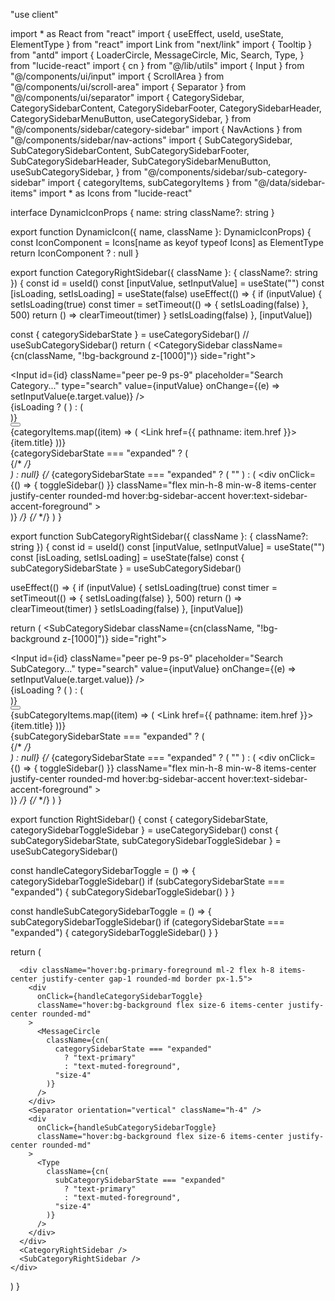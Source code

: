 "use client"

import * as React from "react"
import { useEffect, useId, useState, ElementType } from "react"
import Link from "next/link"
import { Tooltip } from "antd"
import {
  LoaderCircle,
  MessageCircle,
  Mic,
  Search,
  Type,
} from "lucide-react"
import { cn } from "@/lib/utils"
import { Input } from "@/components/ui/input"
import { ScrollArea } from "@/components/ui/scroll-area"
import { Separator } from "@/components/ui/separator"
import {
  CategorySidebar,
  CategorySidebarContent,
  CategorySidebarFooter,
  CategorySidebarHeader,
  CategorySidebarMenuButton,
  useCategorySidebar,
} from "@/components/sidebar/category-sidebar"
import { NavActions } from "@/components/sidebar/nav-actions"
import {
  SubCategorySidebar,
  SubCategorySidebarContent,
  SubCategorySidebarFooter,
  SubCategorySidebarHeader,
  SubCategorySidebarMenuButton,
  useSubCategorySidebar,
} from "@/components/sidebar/sub-category-sidebar"
import { categoryItems, subCategoryItems } from "@/data/sidebar-items"
import * as Icons from "lucide-react"

interface DynamicIconProps {
  name: string
  className?: string
}

export function DynamicIcon({ name, className }: DynamicIconProps) {
  const IconComponent = Icons[name as keyof typeof Icons] as ElementType
  return IconComponent ? <IconComponent className={className} /> : null
}

export function CategoryRightSidebar({ className }: { className?: string }) {
  const id = useId()
  const [inputValue, setInputValue] = useState("")
  const [isLoading, setIsLoading] = useState<boolean>(false)
  useEffect(() => {
    if (inputValue) {
      setIsLoading(true)
      const timer = setTimeout(() => {
        setIsLoading(false)
      }, 500)
      return () => clearTimeout(timer)
    }
    setIsLoading(false)
  }, [inputValue])

  const { categorySidebarState } = useCategorySidebar()
  // useSubCategorySidebar()
  return (
    <CategorySidebar className={cn(className, "!bg-background z-[1000]")} side="right">
      <CategorySidebarHeader>
        <div className="space-y-2">
          <div className="relative">
            <Input
              id={id}
              className="peer pe-9 ps-9"
              placeholder="Search Category..."
              type="search"
              value={inputValue}
              onChange={(e) => setInputValue(e.target.value)}
            />
            <div className="text-muted-foreground/80 pointer-events-none absolute inset-y-0 start-0 flex items-center justify-center ps-3 peer-disabled:opacity-50">
              {isLoading ? (
                <LoaderCircle
                  className="animate-spin"
                  size={16}
                  strokeWidth={2}
                  role="status"
                  aria-label="Loading..."
                />
              ) : (
                <Search size={16} strokeWidth={2} aria-hidden="true" />
              )}
            </div>
            <button
              className="text-muted-foreground/80 hover:text-foreground focus-visible:outline-ring/70 absolute inset-y-0 end-0 flex h-full w-9 items-center justify-center rounded-e-lg outline-offset-2 transition-colors focus:z-10 focus-visible:outline focus-visible:outline-2 disabled:pointer-events-none disabled:cursor-not-allowed disabled:opacity-50"
              aria-label="Press to speak"
              type="submit"
            >
              <Mic size={16} strokeWidth={2} aria-hidden="true" />
            </button>
          </div>
        </div>
      </CategorySidebarHeader>
      <CategorySidebarContent>
        <ScrollArea className="w-full p-0">
          <div className="mb-2 flex flex-col gap-1 px-2">
            {categoryItems.map((item) => (
              <Tooltip key={item.href} placement="rightTop" title={item.title}>
                <Link href={{ pathname: item.href }}>
                  <CategorySidebarMenuButton className="data-[state=open]:bg-sidebar-accent data-[state=open]:text-sidebar-accent-foreground">
                    <DynamicIcon name={item.icon} className="size-4" />
                    <span className="text-center text-sm leading-tight">
                      {item.title}
                    </span>
                  </CategorySidebarMenuButton>
                </Link>
              </Tooltip>
            ))}
          </div>
          {categorySidebarState === "expanded" ? (
            <div className="">
              <div className="mx-auto h-auto w-[94%] border-t border-dashed" />
              {/* <NavFavorites favorites={data.favorites} />
              <NavFavorites favorites={data.favorites} />
              <NavFavorites favorites={data.favorites} /> */}
            </div>
          ) : null}
        </ScrollArea>
      </CategorySidebarContent>
      <CategorySidebarFooter>
        {/* {categorySidebarState === "expanded" ? (
              ""
            ) : (
              <div
                onClick={() => {
                  toggleSidebar()
                }}
                className="flex min-h-8 min-w-8 items-center justify-center rounded-md hover:bg-sidebar-accent hover:text-sidebar-accent-foreground"
              >
                <PanelRight className="h-4 w-4" />
              </div>
            )} */}
      </CategorySidebarFooter>
      {/* <CategorySidebarRail /> */}
    </CategorySidebar>
  )
}

export function SubCategoryRightSidebar({ className }: { className?: string }) {
  const id = useId()
  const [inputValue, setInputValue] = useState("")
  const [isLoading, setIsLoading] = useState<boolean>(false)
  const { subCategorySidebarState } = useSubCategorySidebar()

  useEffect(() => {
    if (inputValue) {
      setIsLoading(true)
      const timer = setTimeout(() => {
        setIsLoading(false)
      }, 500)
      return () => clearTimeout(timer)
    }
    setIsLoading(false)
  }, [inputValue])

  return (
    <SubCategorySidebar className={cn(className, "!bg-background z-[1000]")}  side="right">
      <SubCategorySidebarHeader>
        <div className="space-y-2">
          <div className="relative">
            <Input
              id={id}
              className="peer pe-9 ps-9"
              placeholder="Search SubCategory..."
              type="search"
              value={inputValue}
              onChange={(e) => setInputValue(e.target.value)}
            />
            <div className="text-muted-foreground/80 pointer-events-none absolute inset-y-0 start-0 flex items-center justify-center ps-3 peer-disabled:opacity-50">
              {isLoading ? (
                <LoaderCircle
                  className="animate-spin"
                  size={16}
                  strokeWidth={2}
                  role="status"
                  aria-label="Loading..."
                />
              ) : (
                <Search size={16} strokeWidth={2} aria-hidden="true" />
              )}
            </div>
            <button
              className="text-muted-foreground/80 hover:text-foreground focus-visible:outline-ring/70 absolute inset-y-0 end-0 flex h-full w-9 items-center justify-center rounded-e-lg outline-offset-2 transition-colors focus:z-10 focus-visible:outline focus-visible:outline-2 disabled:pointer-events-none disabled:cursor-not-allowed disabled:opacity-50"
              aria-label="Press to speak"
              type="submit"
            >
              <Mic size={16} strokeWidth={2} aria-hidden="true" />
            </button>
          </div>
        </div>
      </SubCategorySidebarHeader>
      <SubCategorySidebarContent>
        <ScrollArea className="w-full p-0">
          <div className="mb-2 flex flex-col gap-1 px-2">
            {subCategoryItems.map((item) => (
              <Tooltip key={item.href} placement="rightTop" title={item.title}>
                <Link href={{ pathname: item.href }}>
                  <SubCategorySidebarMenuButton className="data-[state=open]:bg-sidebar-accent data-[state=open]:text-sidebar-accent-foreground">
                    <DynamicIcon name={item.icon} className="size-4" />
                    <span className="text-center text-sm leading-tight">
                      {item.title}
                    </span>
                  </SubCategorySidebarMenuButton>
                </Link>
              </Tooltip>
            ))}
          </div>
          {subCategorySidebarState === "expanded" ? (
            <div className="">
              <div className="mx-auto h-auto w-[94%] border-t border-dashed" />
              {/* <NavFavorites favorites={data.favorites} />
              <NavFavorites favorites={data.favorites} />
              <NavFavorites favorites={data.favorites} /> */}
            </div>
          ) : null}
        </ScrollArea>
      </SubCategorySidebarContent>
      <SubCategorySidebarFooter>
        {/* {categorySidebarState === "expanded" ? (
              ""
            ) : (
              <div
                onClick={() => {
                  toggleSidebar()
                }}
                className="flex min-h-8 min-w-8 items-center justify-center rounded-md hover:bg-sidebar-accent hover:text-sidebar-accent-foreground"
              >
                <PanelRight className="h-4 w-4" />
              </div>
            )} */}
      </SubCategorySidebarFooter>
      {/* <SubCategorySidebarRail /> */}
    </SubCategorySidebar>
  )
}

export function RightSidebar() {
  const { categorySidebarState, categorySidebarToggleSidebar } = useCategorySidebar()
  const { subCategorySidebarState, subCategorySidebarToggleSidebar } = useSubCategorySidebar()

  const handleCategorySidebarToggle = () => {
    categorySidebarToggleSidebar()
    if (subCategorySidebarState === "expanded") {
      subCategorySidebarToggleSidebar()
    }
  }

  const handleSubCategorySidebarToggle = () => {
    subCategorySidebarToggleSidebar()
    if (categorySidebarState === "expanded") {
      categorySidebarToggleSidebar()
    }
  }

  return (
    <div className="ml-auto flex max-h-12 items-center">
      <NavActions />

      <div className="hover:bg-primary-foreground ml-2 flex h-8 items-center justify-center gap-1 rounded-md border px-1.5">
        <div
          onClick={handleCategorySidebarToggle}
          className="hover:bg-background flex size-6 items-center justify-center rounded-md"
        >
          <MessageCircle
            className={cn(
              categorySidebarState === "expanded"
                ? "text-primary"
                : "text-muted-foreground",
              "size-4"
            )}
          />
        </div>
        <Separator orientation="vertical" className="h-4" />
        <div
          onClick={handleSubCategorySidebarToggle}
          className="hover:bg-background flex size-6 items-center justify-center rounded-md"
        >
          <Type
            className={cn(
              subCategorySidebarState === "expanded"
                ? "text-primary"
                : "text-muted-foreground",
              "size-4"
            )}
          />
        </div>
      </div>
      <CategoryRightSidebar />
      <SubCategoryRightSidebar />
    </div>
  )
}